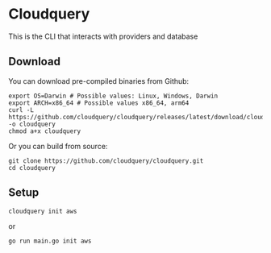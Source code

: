 # Cloudquery

This is the CLI that interacts with providers and database 


## Download

You can download pre-compiled binaries from Github:

``` shell
export OS=Darwin # Possible values: Linux, Windows, Darwin
export ARCH=x86_64 # Possible values x86_64, arm64
curl -L https://github.com/cloudquery/cloudquery/releases/latest/download/cloudquery_${OS}_${ARCH} -o cloudquery
chmod a+x cloudquery
```

Or you can build from source:

```
git clone https://github.com/cloudquery/cloudquery.git
cd cloudquery
```


## Setup

```shell
cloudquery init aws
```

or 

``` shell
go run main.go init aws
```